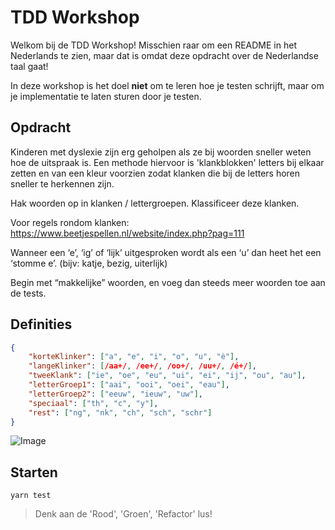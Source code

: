 # TDD Workshop

Welkom bij de TDD Workshop! Misschien raar om een README in het Nederlands te zien, maar dat is omdat deze opdracht over de Nederlandse taal gaat!

In deze workshop is het doel **niet** om te leren hoe je testen schrijft, maar om je implementatie te laten sturen door je testen.

## Opdracht

Kinderen met dyslexie zijn erg geholpen als ze bij woorden sneller weten hoe de uitspraak is. Een methode hiervoor is 'klankblokken' letters bij elkaar zetten en van een kleur voorzien zodat klanken die bij de letters horen sneller te herkennen zijn.

Hak woorden op in klanken / lettergroepen.
Klassificeer deze klanken.

Voor regels rondom klanken: https://www.beetjespellen.nl/website/index.php?pag=111

Wanneer een ‘e’, ‘ig’ of ‘lijk’ uitgesproken wordt als een ‘u’ dan heet het een ‘stomme e’. (bijv: katje, bezig, uiterlijk)

Begin met “makkelijke” woorden, en voeg dan steeds meer woorden toe aan de tests.

## Definities

```json
{
    "korteKlinker": ["a", "e", "i", "o", "u", "è"],
    "langeKlinker": [/aa+/, /ee+/, /oo+/, /uu+/, /é+/],
    "tweeKlank": ["ie", "oe", "eu", "ui", "ei", "ij", "ou", "au"],
    "letterGroep1": ["aai", "ooi", "oei", "eau"],
    "letterGroep2": ["eeuw", "ieuw", "uw"],
    "speciaal": ["th", "c", "y"],
    "rest": ["ng", "nk", "ch", "sch", "schr"]
}
```

![Image](https://www.taalinblokjes.nl/wp-content/uploads/2019/07/Screenshot-341.png)

## Starten

```
yarn test
```

> Denk aan de 'Rood', 'Groen', 'Refactor' lus!

